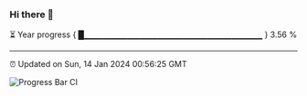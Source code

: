 ### Hi there 👋

⏳ Year progress { █▁▁▁▁▁▁▁▁▁▁▁▁▁▁▁▁▁▁▁▁▁▁▁▁▁▁▁▁▁ } 3.56 %

---

⏰ Updated on Sun, 14 Jan 2024 00:56:25 GMT

![Progress Bar CI](https://github.com/liununu/liununu/workflows/Progress%20Bar%20CI/badge.svg)
